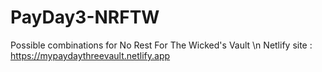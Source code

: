 # PayDay3-NRFTW
Possible combinations for No Rest For The Wicked's Vault \n
Netlify site : https://mypaydaythreevault.netlify.app
